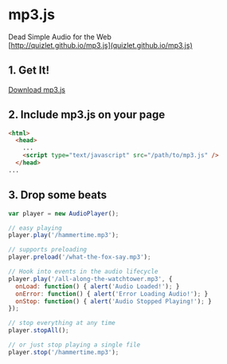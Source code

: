 mp3.js
======
Dead Simple Audio for the Web  
[http://quizlet.github.io/mp3.js](quizlet.github.io/mp3.js)

## 1. Get It!

<a href="https://raw.github.com/quizlet/mp3.js/master/mp3.js" class="button" target="_blank">Download mp3.js</a>

## 2. Include mp3.js on your page

```html
<html>
  <head>
    ...
    <script type="text/javascript" src="/path/to/mp3.js" />
  </head>
...
```

## 3. Drop some beats

```javascript
var player = new AudioPlayer();

// easy playing
player.play('/hammertime.mp3');

// supports preloading
player.preload('/what-the-fox-say.mp3');

// Hook into events in the audio lifecycle
player.play('/all-along-the-watchtower.mp3', {
  onLoad: function() { alert('Audio Loaded!'); }
  onError: function() { alert('Error Loading Audio!'); }
  onStop: function() { alert('Audio Stopped Playing!'); }
});

// stop everything at any time
player.stopAll();

// or just stop playing a single file
player.stop('/hammertime.mp3');
```
